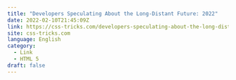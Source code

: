 ```yaml
---
title: "Developers Speculating About the Long-Distant Future: 2022"
date: 2022-02-10T21:45:09Z
link: https://css-tricks.com/developers-speculating-about-the-long-distant-future-2022/?utm_medium=RSS&utm_source=news.12bit.vn
site: css-tricks.com
language: English
category:
  - Link
  - HTML 5
draft: false
---
```

